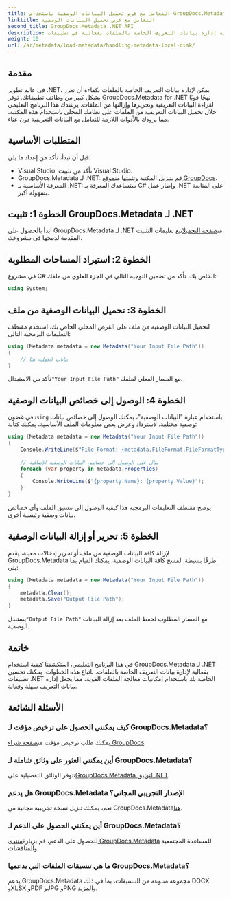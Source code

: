 ```yaml
---
title: التعامل مع قرص تحميل البيانات الوصفية باستخدام GroupDocs.Metadata في .NET
linktitle: التعامل مع قرص تحميل البيانات الوصفية
second_title: GroupDocs.Metadata .NET API
description: اكتشف كيفية إدارة بيانات التعريف الخاصة بالملفات بفعالية في تطبيقات .NET باستخدام GroupDocs.Metadata. يرشدك هذا الدليل الشامل خلال عملية التثبيت، والوصول إلى خصائص البيانات التعريفية.
weight: 10
url: /ar/metadata/load-metadata/handling-metadata-local-disk/
---
```

## مقدمة

في عالم تطوير .NET، يمكن لإدارة بيانات التعريف الخاصة بالملفات بكفاءة أن تعزز بشكل كبير من وظائف تطبيقاتك. توفر GroupDocs.Metadata for .NET نهجًا قويًا لقراءة البيانات التعريفية وتحريرها وإزالتها من الملفات. يرشدك هذا البرنامج التعليمي خلال تحميل البيانات التعريفية من الملفات على نظامك المحلي باستخدام هذه المكتبة، مما يزودك بالأدوات اللازمة للتعامل مع البيانات التعريفية دون عناء.

## المتطلبات الأساسية

قبل أن نبدأ، تأكد من إعداد ما يلي:

- Visual Studio: تأكد من تثبيت Visual Studio.
-  GroupDocs.Metadata لـ .NET: قم بتنزيل المكتبة وتثبيتها من[موقع GroupDocs](https://releases.groupdocs.com/metadata/net/).
- المعرفة الأساسية بـ .NET: ستساعدك المعرفة بـ C# وإطار عمل .NET على المتابعة بسهولة أكبر.

## الخطوة 1: تثبيت GroupDocs.Metadata لـ .NET

 ابدأ بالحصول على GroupDocs.Metadata لـ .NET من[صفحة التحميل](https://releases.groupdocs.com/metadata/net/)اتبع تعليمات التثبيت المقدمة لدمجها في مشروعك.

## الخطوة 2: استيراد المساحات المطلوبة

في مشروع C# الخاص بك، تأكد من تضمين التوجيه التالي في الجزء العلوي من ملفك:

```csharp
using System;
```

## الخطوة 3: تحميل البيانات الوصفية من ملف

لتحميل البيانات الوصفية من ملف على القرص المحلي الخاص بك، استخدم مقتطف التعليمات البرمجية التالي:

```csharp
using (Metadata metadata = new Metadata("Your Input File Path"))
{
    // بيانات العملية هنا
}
```

 تأكد من الاستبدال`"Your Input File Path"` مع المسار الفعلي لملفك.

## الخطوة 4: الوصول إلى خصائص البيانات الوصفية

 في غضون`using` باستخدام عبارة "البيانات الوصفية"، يمكنك الوصول إلى خصائص بيانات وصفية مختلفة. لاسترداد وعرض بعض معلومات الملف الأساسية، يمكنك كتابة:

```csharp
using (Metadata metadata = new Metadata("Your Input File Path"))
{
    Console.WriteLine($"File Format: {metadata.FileFormat.FileFormatType}");
    
    // مثال على الوصول إلى خصائص البيانات الوصفية الإضافية
    foreach (var property in metadata.Properties)
    {
        Console.WriteLine($"{property.Name}: {property.Value}");
    }
}
```

يوضح مقتطف التعليمات البرمجية هذا كيفية الوصول إلى تنسيق الملف وأي خصائص بيانات وصفية رئيسية أخرى. 

## الخطوة 5: تحرير أو إزالة البيانات الوصفية

لإزالة كافة البيانات الوصفية من ملف أو تحرير إدخالات معينة، يقدم GroupDocs.Metadata طرقًا بسيطة. لمسح كافة البيانات الوصفية، يمكنك القيام بما يلي:

```csharp
using (Metadata metadata = new Metadata("Your Input File Path"))
{
    metadata.Clear();
    metadata.Save("Output File Path");
}
```

 يستبدل`"Output File Path"` مع المسار المطلوب لحفظ الملف بعد إزالة البيانات الوصفية.

## خاتمة

في هذا البرنامج التعليمي، استكشفنا كيفية استخدام GroupDocs.Metadata لـ .NET بفعالية لإدارة بيانات التعريف الخاصة بالملفات. باتباع هذه الخطوات، يمكنك تحسين تطبيقات .NET الخاصة بك باستخدام إمكانيات معالجة الملفات القوية، مما يجعل إدارة بيانات التعريف سهلة وفعالة.

## الأسئلة الشائعة

### كيف يمكنني الحصول على ترخيص مؤقت لـ GroupDocs.Metadata؟
 يمكنك طلب ترخيص مؤقت من[صفحة شراء GroupDocs](https://purchase.groupdocs.com/temporary-license/).

### أين يمكنني العثور على وثائق شاملة لـ GroupDocs.Metadata؟
 تتوفر الوثائق التفصيلية على[GroupDocs.Metadata لتوثيق .NET](https://reference.groupdocs.com/metadata/net/).

### هل يدعم GroupDocs.Metadata الإصدار التجريبي المجاني؟
 نعم، يمكنك تنزيل نسخة تجريبية مجانية من GroupDocs.Metadata[هنا](https://releases.groupdocs.com/).

### أين يمكنني الحصول على الدعم لـ GroupDocs.Metadata؟
 للحصول على الدعم، قم بزيارة[منتدى GroupDocs.Metadata](https://forum.groupdocs.com/c/metadata/14) للمساعدة المجتمعية والمناقشات.

### ما هي تنسيقات الملفات التي يدعمها GroupDocs.Metadata؟
يدعم GroupDocs.Metadata مجموعة متنوعة من التنسيقات، بما في ذلك DOCX وXLSX وPDF وJPG وPNG والمزيد.